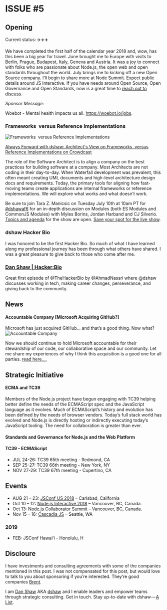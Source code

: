 # ISSUE #5

## Opening


Current status: ✈️✈️✈️

We have completed the first half of the calendar year 2018 and, wow, has this been a big year for travel. June brought me to Europe with visits to Berlin, Prague, Budapest, Italy, Geneva and Austria. It was a joy to connect with folks who are passionate about Node.js, the open web and open standards throughout the world.
July brings me to kicking off a new Open Source company. I’ll begin to share more at Node Summit. Expect public details around JS Interactive. If you have needs around Open Source, Open Governance and Open Standards, now is a great time to [reach out to discuss](mailto:open@dshaw.com).

_Sponsor Message:_

Woebot - Mental health impacts us all. https://woebot.io/jobs.


### Frameworks  versus Reference Implementations

![Frameworks  versus Reference Implementations](https://s3.amazonaws.com/revue/items/images/003/176/073/mail/event-cover-6982?1530807459)


[Always Forward with dshaw: Architect's View on Frameworks  versus Reference Implementations on Crowdcast](https://www.crowdcast.io/e/dshawaf5?utm_campaign=Revue%20newsletter&utm_medium=Newsletter&utm_source=dshaw%E2%80%94A%20List)

The role of the Software Architect is to align a company on the best practices for building software at a company. Most Architects are not coding in their day-to-day. When Waterfall development was prevalent, this often meant creating UML documents and high-level architecture design docs and requirements.
Today, the primary tools for aligning how fast-moving teams create applications are internal frameworks or reference implementations. We will explore what works and what doesn’t work.

Be sure to join Tara Z. Manicsic on Tuesday July 10th at 10am PT for [#dshawaf6](https://twitter.com/hashtag/dshawaf6) for an in-depth discussion on Modules (both ES Modules and CommonJS Modules) with Myles Borins, Jordan Harband and CJ Silverio. [Topics and agenda](https://github.com/dshaw/alwaysforward/issues/18) for the show are open. [Save your spot for the live show](https://www.crowdcast.io/e/dshawaf6).

### dshaw Hacker Bio

I was honored to be the first Hacker Bio. So much of what I have learned along my professional journey has been through what others have shared. I was a great pleasure to give back to those who come after me.

### [Dan Shaw | Hacker:Bio](https://hacker.bio/hackers/dan-shaw/?utm_campaign=Revue%20newsletter&utm_medium=Newsletter&utm_source=dshaw%E2%80%94A%20List)

Great first episode of @TheHackerBio by @AhmadNassri where @dshaw discusses working in tech, making career changes, perseverance, and giving back to the community.

## News 

#### Accountable Company [Microsoft Acquiring GitHub?]
Microsoft has just acquired GitHub… and that’s a good thing. Now what?
![Accountable Company](https://s3.amazonaws.com/revue/items/images/003/176/017/mail/1*6wdyIBsQf4j1iII7mVB7iQ.jpeg?1530806483)

Now we should continue to hold Microsoft accountable for their stewardship of our code, our collaborative space and our community.
Let me share my experiences of why I think this acquisition is a good one for all parties. [read here….](https://medium.com/@dshaw/accountable-company-8c257e84d34e)

## Strategic Initiative

#### ECMA and TC39

Members of the Node.js project have begun engaging with TC39 helping better define the needs of the ECMAScript spec and the JavaScript language as it evolves. Much of ECMAScript’s history and evolution has been defined by the needs of browser vendors. Today’s full stack world has evolved and Node.js is directly hosting or indirectly executing today’s JavaScript tooling. The need for collaboration is greater than ever.


#### Standards and Governance for Node.js and the Web Platform
#### TC39 - ECMAScript
- JUL 24-26: TC39 65th meeting - Redmond, CA
- SEP 25-27: TC39 66th meeting - New York, NY
- NOV 27-29: TC39 67th meeting - Cupertino, CA

## Events 
-	AUG 21 – 23: [JSConf US 2018]( https://2018.jsconf.us/) – Carlsbad, California
-	Oct 10 – 12: [Node.js Interactive 2018]( https://events.linuxfoundation.org/events/js-interactive-2018/attend/diversity-scholarship/) – Vancouver, BC, Canada.
-	Oct 13: [Node.js Collaborator Summit]( https://events.linuxfoundation.org/events/js-interactive-2018/attend/diversity-scholarship/) – Vancouver, BC, Canada.
-	Nov 15 – 16: [Cascadia JS]( https://2018.cascadiajs.com/) – Seattle, WA

### 2019
- FEB: JSConf Hawaiʻi - Honolulu, H


## Discloure 
I have investments and consulting agreements with some of the companies mentioned in this post. 
I was not compensated for this post, but would love to talk to you about sponsoring if you’re interested. 
They’re good companies [Brent](https://twitter.com/dog_rates/status/775410014383026176).


I am [Dan Shaw](https://www.linkedin.com/in/dshaw/) AKA [dshaw](https://twitter.com/dshaw) and
I enable leaders and empower teams through strategic consulting. 
Get in touch. Stay up-to-date with dshaw — [A List](https://www.getrevue.co/profile/dshaw/).
